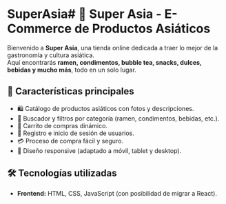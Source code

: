 # SuperAsia# 🏮 Super Asia - E-Commerce de Productos Asiáticos

Bienvenido a **Super Asia**, una tienda online dedicada a traer lo mejor de la gastronomía y cultura asiática.  
Aquí encontrarás **ramen, condimentos, bubble tea, snacks, dulces, bebidas y mucho más**, todo en un solo lugar.

## 🌸 Características principales
- 🛍️ Catálogo de productos asiáticos con fotos y descripciones.
- 🔎 Buscador y filtros por categoría (ramen, condimentos, bebidas, etc.).
- 🛒 Carrito de compras dinámico.
- 👤 Registro e inicio de sesión de usuarios.
- 💳 Proceso de compra fácil y seguro.
- 📱 Diseño responsive (adaptado a móvil, tablet y desktop).

## 🛠️ Tecnologías utilizadas
- **Frontend:** HTML, CSS, JavaScript (con posibilidad de migrar a React).
